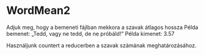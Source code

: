 # WordMean2

Adjuk meg, hogy a bemeneti fájlban mekkora a szavak átlagos hossza
Példa bemenet: „Tedd, vagy ne tedd, de ne próbáld!”
Példa kimenet: 3.57

Használjunk countert a reducerben a szavak számának meghatározásához.